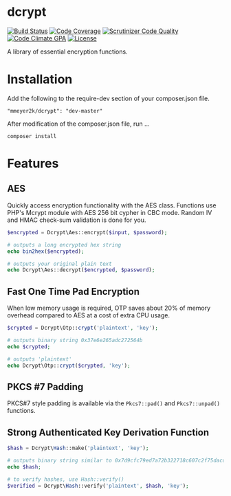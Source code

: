 dcrypt
======
[![Build Status](https://travis-ci.org/mmeyer2k/dcrypt.png)](https://travis-ci.org/mmeyer2k/dcrypt)
[![Code Coverage](https://scrutinizer-ci.com/g/mmeyer2k/dcrypt/badges/coverage.png?b=master)](https://scrutinizer-ci.com/g/mmeyer2k/dcrypt/?branch=master)
[![Scrutinizer Code Quality](https://scrutinizer-ci.com/g/mmeyer2k/dcrypt/badges/quality-score.png?b=master)](https://scrutinizer-ci.com/g/mmeyer2k/dcrypt/?branch=master)
[![Code Climate GPA](https://codeclimate.com/github/mmeyer2k/dcrypt/badges/gpa.svg)](https://codeclimate.com/github/mmeyer2k/dcrypt)
[![License](https://poser.pugx.org/mmeyer2k/dcrypt/license.svg)](https://packagist.org/packages/mmeyer2k/dcrypt)

A library of essential encryption functions. 

# Installation
Add the following to the require-dev section of your composer.json file.
```
"mmeyer2k/dcrypt": "dev-master"
```
After modification of the composer.json file, run ...
```
composer install
```
# Features
## AES
Quickly access encryption functionality with the AES class. Functions use PHP's Mcrypt module with AES 256 bit cypher in CBC mode. Random IV and HMAC check-sum validation is done for you.
```php
$encrypted = Dcrypt\Aes::encrypt($input, $password);

# outputs a long encrypted hex string
echo bin2hex($encrypted);

# outputs your original plain text
echo Dcrypt\Aes::decrypt($encrypted, $password);
```

## Fast One Time Pad Encryption
When low memory usage is required, OTP saves about 20% of memory overhead compared to AES at a cost of extra CPU usage.
```php
$crypted = Dcrypt\Otp::crypt('plaintext', 'key');

# outputs binary string 0x37e6e265adc272564b
echo $crypted;

# outputs 'plaintext'
echo Dcrypt\Otp::crypt($crypted, 'key'); 
```
## PKCS #7 Padding
PKCS#7 style padding is available via the `Pkcs7::pad()` and `Pkcs7::unpad()` functions.
## Strong Authenticated Key Derivation Function
```php
$hash = Dcrypt\Hash::make('plaintext', 'key');

# outputs binary string similar to 0x7d9cfc79ed7a72b322718c607c2f75dacd4a4824ad09c9f1ac0b43b5b9333ca031d9421742d968090097733a71524aa18c371d62082210a52b7e0d5eb0d5386d
echo $hash;

# to verify hashes, use Hash::verify()
$verified = Dcrypt\Hash::verify('plaintext', $hash, 'key');
```
